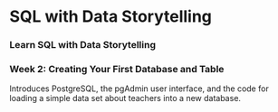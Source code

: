 # SQL with Data Storytelling
### Learn SQL with Data Storytelling

### Week 2: Creating Your First Database and Table

Introduces PostgreSQL, the pgAdmin user interface, and the code for loading a simple data set about teachers into a new database.

